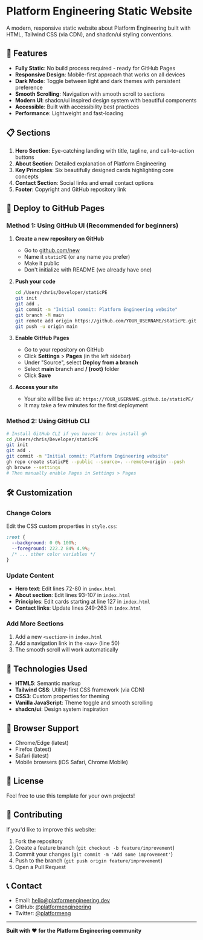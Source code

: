 # Platform Engineering Static Website

A modern, responsive static website about Platform Engineering built with HTML, Tailwind CSS (via CDN), and shadcn/ui styling conventions.

## 🌟 Features

- **Fully Static**: No build process required - ready for GitHub Pages
- **Responsive Design**: Mobile-first approach that works on all devices
- **Dark Mode**: Toggle between light and dark themes with persistent preference
- **Smooth Scrolling**: Navigation with smooth scroll to sections
- **Modern UI**: shadcn/ui inspired design system with beautiful components
- **Accessible**: Built with accessibility best practices
- **Performance**: Lightweight and fast-loading

## 📋 Sections

1. **Hero Section**: Eye-catching landing with title, tagline, and call-to-action buttons
2. **About Section**: Detailed explanation of Platform Engineering
3. **Key Principles**: Six beautifully designed cards highlighting core concepts
4. **Contact Section**: Social links and email contact options
5. **Footer**: Copyright and GitHub repository link

## 🚀 Deploy to GitHub Pages

### Method 1: Using GitHub UI (Recommended for beginners)

1. **Create a new repository on GitHub**
   - Go to [github.com/new](https://github.com/new)
   - Name it `staticPE` (or any name you prefer)
   - Make it public
   - Don't initialize with README (we already have one)

2. **Push your code**
   ```bash
   cd /Users/chris/Developer/staticPE
   git init
   git add .
   git commit -m "Initial commit: Platform Engineering website"
   git branch -M main
   git remote add origin https://github.com/YOUR_USERNAME/staticPE.git
   git push -u origin main
   ```

3. **Enable GitHub Pages**
   - Go to your repository on GitHub
   - Click **Settings** > **Pages** (in the left sidebar)
   - Under "Source", select **Deploy from a branch**
   - Select **main** branch and **/ (root)** folder
   - Click **Save**

4. **Access your site**
   - Your site will be live at: `https://YOUR_USERNAME.github.io/staticPE/`
   - It may take a few minutes for the first deployment

### Method 2: Using GitHub CLI

```bash
# Install GitHub CLI if you haven't: brew install gh
cd /Users/chris/Developer/staticPE
git init
git add .
git commit -m "Initial commit: Platform Engineering website"
gh repo create staticPE --public --source=. --remote=origin --push
gh browse --settings
# Then manually enable Pages in Settings > Pages
```

## 🛠️ Customization

### Change Colors

Edit the CSS custom properties in `style.css`:

```css
:root {
  --background: 0 0% 100%;
  --foreground: 222.2 84% 4.9%;
  /* ... other color variables */
}
```

### Update Content

- **Hero text**: Edit lines 72-80 in `index.html`
- **About section**: Edit lines 93-107 in `index.html`
- **Principles**: Edit cards starting at line 127 in `index.html`
- **Contact links**: Update lines 249-263 in `index.html`

### Add More Sections

1. Add a new `<section>` in `index.html`
2. Add a navigation link in the `<nav>` (line 50)
3. The smooth scroll will work automatically

## 🎨 Technologies Used

- **HTML5**: Semantic markup
- **Tailwind CSS**: Utility-first CSS framework (via CDN)
- **CSS3**: Custom properties for theming
- **Vanilla JavaScript**: Theme toggle and smooth scrolling
- **shadcn/ui**: Design system inspiration

## 📱 Browser Support

- Chrome/Edge (latest)
- Firefox (latest)
- Safari (latest)
- Mobile browsers (iOS Safari, Chrome Mobile)

## 📄 License

Feel free to use this template for your own projects!

## 🤝 Contributing

If you'd like to improve this website:

1. Fork the repository
2. Create a feature branch (`git checkout -b feature/improvement`)
3. Commit your changes (`git commit -m 'Add some improvement'`)
4. Push to the branch (`git push origin feature/improvement`)
5. Open a Pull Request

## 📞 Contact

- Email: hello@platformengineering.dev
- GitHub: [@platformengineering](https://github.com/platformengineering)
- Twitter: [@platformeng](https://twitter.com/platformeng)

---

**Built with ❤️ for the Platform Engineering community**
